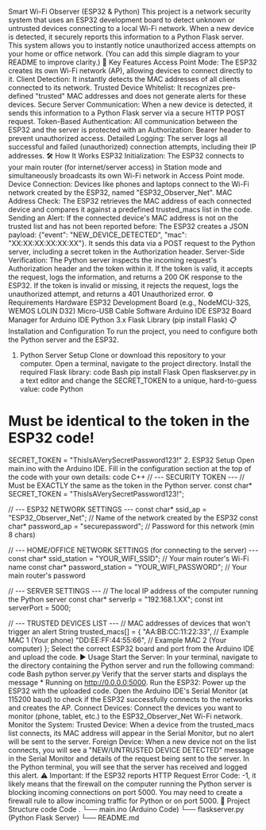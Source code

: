 Smart Wi-Fi Observer (ESP32 & Python)
This project is a network security system that uses an ESP32 development board to detect unknown or untrusted devices connecting to a local Wi-Fi network. When a new device is detected, it securely reports this information to a Python Flask server.
This system allows you to instantly notice unauthorized access attempts on your home or office network.
(You can add this simple diagram to your README to improve clarity.)
🚀 Key Features
Access Point Mode: The ESP32 creates its own Wi-Fi network (AP), allowing devices to connect directly to it.
Client Detection: It instantly detects the MAC addresses of all clients connected to its network.
Trusted Device Whitelist: It recognizes pre-defined "trusted" MAC addresses and does not generate alerts for these devices.
Secure Server Communication: When a new device is detected, it sends this information to a Python Flask server via a secure HTTP POST request.
Token-Based Authentication: All communication between the ESP32 and the server is protected with an Authorization: Bearer <token> header to prevent unauthorized access.
Detailed Logging: The server logs all successful and failed (unauthorized) connection attempts, including their IP addresses.
🛠️ How It Works
ESP32 Initialization: The ESP32 connects to your main router (for internet/server access) in Station mode and simultaneously broadcasts its own Wi-Fi network in Access Point mode.
Device Connection: Devices like phones and laptops connect to the Wi-Fi network created by the ESP32, named "ESP32_Observer_Net".
MAC Address Check: The ESP32 retrieves the MAC address of each connected device and compares it against a predefined trusted_macs list in the code.
Sending an Alert: If the connected device's MAC address is not on the trusted list and has not been reported before:
The ESP32 creates a JSON payload: {"event": "NEW_DEVICE_DETECTED", "mac": "XX:XX:XX:XX:XX:XX"}.
It sends this data via a POST request to the Python server, including a secret token in the Authorization header.
Server-Side Verification:
The Python server inspects the incoming request's Authorization header and the token within it.
If the token is valid, it accepts the request, logs the information, and returns a 200 OK response to the ESP32.
If the token is invalid or missing, it rejects the request, logs the unauthorized attempt, and returns a 401 Unauthorized error.
⚙️ Requirements
Hardware
ESP32 Development Board (e.g., NodeMCU-32S, WEMOS LOLIN D32)
Micro-USB Cable
Software
Arduino IDE
ESP32 Board Manager for Arduino IDE
Python 3.x
Flask Library (pip install Flask)
📋 Installation and Configuration
To run the project, you need to configure both the Python server and the ESP32.
1. Python Server Setup
Clone or download this repository to your computer.
Open a terminal, navigate to the project directory.
Install the required Flask library:
code
Bash
pip install Flask
Open flaskserver.py in a text editor and change the SECRET_TOKEN to a unique, hard-to-guess value:
code
Python
# Must be identical to the token in the ESP32 code!
SECRET_TOKEN = "ThisIsAVerySecretPassword123!"
2. ESP32 Setup
Open main.ino with the Arduino IDE.
Fill in the configuration section at the top of the code with your own details:
code
C++
// --- SECURITY TOKEN ---
// Must be EXACTLY the same as the token in the Python server.
const char* SECRET_TOKEN = "ThisIsAVerySecretPassword123!";

// --- ESP32 NETWORK SETTINGS ---
const char* ssid_ap = "ESP32_Observer_Net"; // Name of the network created by the ESP32
const char* password_ap = "securepassword";   // Password for this network (min 8 chars)

// --- HOME/OFFICE NETWORK SETTINGS (for connecting to the server) ---
const char* ssid_station = "YOUR_WIFI_SSID";     // Your main router's Wi-Fi name
const char* password_station = "YOUR_WIFI_PASSWORD"; // Your main router's password

// --- SERVER SETTINGS ---
// The local IP address of the computer running the Python server
const char* serverIp = "192.168.1.XX"; 
const int serverPort = 5000;

// --- TRUSTED DEVICES LIST ---
// MAC addresses of devices that won't trigger an alert
String trusted_macs[] = {
  "AA:BB:CC:11:22:33", // Example MAC 1 (Your phone)
  "DD:EE:FF:44:55:66", // Example MAC 2 (Your computer)
};
Select the correct ESP32 board and port from the Arduino IDE and upload the code.
▶️ Usage
Start the Server: In your terminal, navigate to the directory containing the Python server and run the following command:
code
Bash
python server.py
Verify that the server starts and displays the message * Running on http://0.0.0.0:5000.
Run the ESP32: Power up the ESP32 with the uploaded code. Open the Arduino IDE's Serial Monitor (at 115200 baud) to check if the ESP32 successfully connects to the networks and creates the AP.
Connect Devices: Connect the devices you want to monitor (phone, tablet, etc.) to the ESP32_Observer_Net Wi-Fi network.
Monitor the System:
Trusted Device: When a device from the trusted_macs list connects, its MAC address will appear in the Serial Monitor, but no alert will be sent to the server.
Foreign Device: When a new device not on the list connects, you will see a "NEW/UNTRUSTED DEVICE DETECTED" message in the Serial Monitor and details of the request being sent to the server.
In the Python terminal, you will see that the server has received and logged this alert.
⚠️ Important: If the ESP32 reports HTTP Request Error Code: -1, it likely means that the firewall on the computer running the Python server is blocking incoming connections on port 5000. You may need to create a firewall rule to allow incoming traffic for Python or on port 5000.
📁 Project Structure
code
Code
.
└── main.ino  (Arduino Code)
└── flaskserver.py              (Python Flask Server)
└── README.md

